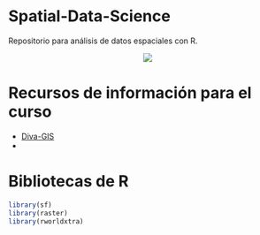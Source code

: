 # Spatial-Data-Science

Repositorio para análisis de datos espaciales con R.

<center>
<img src = "https://www.esri.com/content/dam/esrisites/en-us/arcgis/what-is-gis/images/overview-banner-layerstack-wide.png"/>
</center>

# Recursos de información para el curso

- [Diva-GIS](https://2.bp.blogspot.com/-GlG4gO9pnqI/UKTXdkJO8QI/AAAAAAAAAR4/ABV7ilCYy0c/s1600/fig0.jpg)
- []()

# Bibliotecas de R

```r
library(sf)
library(raster)
library(rworldxtra)
```
